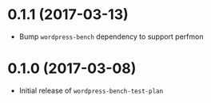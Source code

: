 # 0.1.1 (2017-03-13)

* Bump `wordpress-bench` dependency to support perfmon


# 0.1.0 (2017-03-08)

* Initial release of `wordpress-bench-test-plan`
